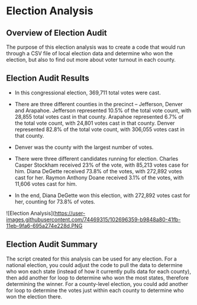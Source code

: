 # Election Analysis
## Overview of Election Audit

The purpose of this election analysis was to create a code that would run through a CSV file of local election data and determine who won the election, but also to find out more about voter turnout in each county.

## Election Audit Results

- In this congressional election, 369,711 total votes were cast.

- There are three different counties in the precinct – Jefferson, Denver and Arapahoe. Jefferson represented 10.5% of the total vote count, with 28,855 total votes cast in that county. Arapahoe represented 6.7% of the total vote count, with 24,801 votes cast in that county. Denver represented 82.8% of the total vote count, with 306,055 votes cast in that county.

- Denver was the county with the largest number of votes.

- There were three different candidates running for election. Charles Casper Stockham received 23% of the vote, with 85,213 votes case for him. Diana DeGette received 73.8% of the votes, with 272,892 votes cast for her. Raymon Anthony Doane received 3.1% of the votes, with 11,606 votes cast for him.

- In the end, Diana DeGette won this election, with 272,892 votes cast for her, counting for 73.8% of votes.

![Election Analysis](https://user-images.githubusercontent.com/74469315/102696359-b9848a80-41fb-11eb-9fa6-695a274e228d.PNG

## Election Audit Summary

The script created for this analysis can be used for any election. For a national election, you could adjust the code to pull the data to determine who won each state (instead of how it currently pulls data for each county), then add another for loop to determine who won the most states, therefore determining the winner. For a county-level election, you could add another for loop to determine the votes just within each county to determine who won the election there. 
